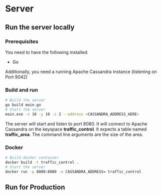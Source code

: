 # Server

## Run the server locally

### Prerequisites

You need to have the following installed:

-   Go

Additionally, you need a running Apache Cassandra instance (listening on Port 9042)

### Build and run

```bash
# Build the server
go build main.go
# Start the server
main.exe -x 10 -y 10 -z 2 --address <CASSANDRA_ADDRESS_HERE>
```

The server will start and listen to port 8080. It will connect to Apache Cassandra on the keyspace **traffic_control**. It expects a table named **traffic_area**. The command line arguments are the size of the area.

### Docker

```bash
# Build docker container
docker build -t traffic_control .
# Start the server
docker run -p 8080:8080 -e CASSANDRA_ADDRESS= traffic_control
```

## Run for Production

